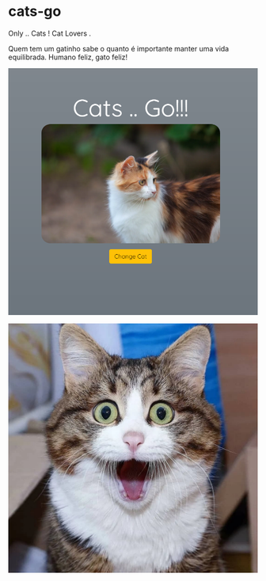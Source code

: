 # cats-go
 Only .. Cats ! Cat Lovers .


Quem tem um gatinho sabe o quanto é importante manter uma vida equilibrada. Humano feliz, gato feliz!

![alt](https://github.com/lourranio/cats-go/blob/d9f6a99fffb641c9e582436f1c87dbacf4d0a2a9/images/example2.png)

![alt](https://github.com/lourranio/cats-go/blob/d9f6a99fffb641c9e582436f1c87dbacf4d0a2a9/images/example1.jpg)


